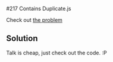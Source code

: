 #217 Contains Duplicate.js

Check out [the problem](https://leetcode.com/problems/contains-duplicate/)

## Solution

Talk is cheap, just check out the code. :P